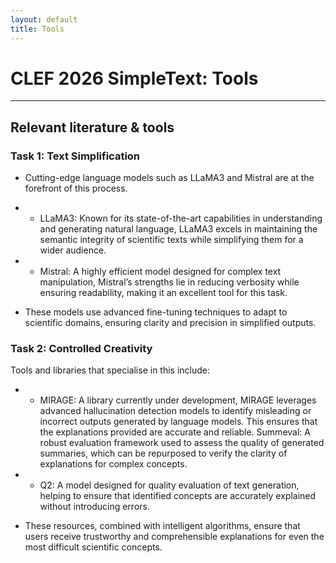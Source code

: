 ```yaml
---
layout: default
title: Tools
---
```

# CLEF 2026 SimpleText: Tools

---

## Relevant literature & tools
###  Task 1: Text Simplification
* Cutting-edge language models such as LLaMA3 and Mistral are at the forefront of this process.

* - LLaMA3: Known for its state-of-the-art capabilities in understanding and generating natural language, LLaMA3 excels in maintaining the semantic integrity of scientific texts while simplifying them for a wider audience.
* - Mistral: A highly efficient model designed for complex text manipulation, Mistral’s strengths lie in reducing verbosity while ensuring readability, making it an excellent tool for this task.
    
* These models use advanced fine-tuning techniques to adapt to scientific domains, ensuring clarity and precision in simplified outputs.


### Task 2: Controlled Creativity
Tools and libraries that specialise in this include:

* - MIRAGE: A library currently under development, MIRAGE leverages advanced hallucination detection models to identify misleading or incorrect outputs generated by language models. This ensures that the explanations provided are accurate and reliable.
Summeval: A robust evaluation framework used to assess the quality of generated summaries, which can be repurposed to verify the clarity of explanations for complex concepts.
* - Q2: A model designed for quality evaluation of text generation, helping to ensure that identified concepts are accurately explained without introducing errors.
    
* These resources, combined with intelligent algorithms, ensure that users receive trustworthy and comprehensible explanations for even the most difficult scientific concepts.
